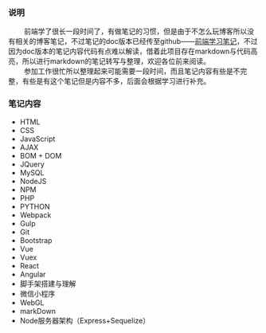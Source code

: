 ### 说明
&nbsp;&nbsp;&nbsp;&nbsp;&nbsp;&nbsp;&nbsp;&nbsp;前端学了很长一段时间了，有做笔记的习惯，但是由于不怎么玩博客所以没有相关的博客笔记，不过笔记的doc版本已经传至github——[前端学习笔记](https://github.com/Shiotsukikaedesari/notes/ "github地址")，不过因为doc版本的笔记内容代码有点难以解读，借着此项目存在markdown与代码高亮，所以进行markdown的笔记转写与整理，欢迎各位前来阅读。<br>
&nbsp;&nbsp;&nbsp;&nbsp;&nbsp;&nbsp;&nbsp;&nbsp;参加工作很忙所以整理起来可能需要一段时间，而且笔记内容有些是不完整，有些是有这个笔记但是内容不多，后面会根据学习进行补充。
### 笔记内容
* HTML
* CSS
* JavaScript
* AJAX
* BOM + DOM
* JQuery
* MySQL
* NodeJS
* NPM
* PHP
* PYTHON
* Webpack
* Gulp
* Git
* Bootstrap
* Vue
* Vuex
* React
* Angular
* 脚手架搭建与理解
* 微信小程序
* WebGL
* markDown
* Node服务器架构（Express+Sequelize）


